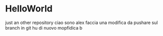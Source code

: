 # HelloWorld
just an other repository
ciao sono alex
faccia una modifica da pushare sul branch in git hu
di nuovo mopfidica
b
